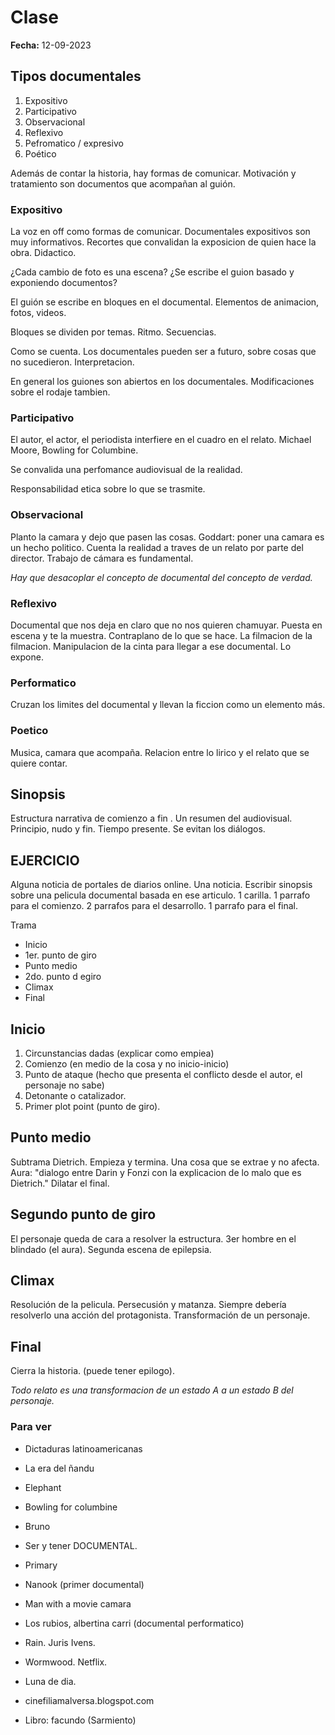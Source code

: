 # Clase

**Fecha:** 12-09-2023

## Tipos documentales

1. Expositivo
2. Participativo
3. Observacional
4. Reflexivo
5. Pefromatico / expresivo
6. Poético

Además de contar la historia, hay formas de comunicar.
Motivación y tratamiento son documentos que acompañan al guión.

### Expositivo
La voz en off como formas de comunicar.
Documentales expositivos son muy informativos.
Recortes que convalidan la exposicion de quien hace la obra.
Didactico.

¿Cada cambio de foto es una escena?
¿Se escribe el guion basado y exponiendo documentos?

El guión se escribe en bloques en el documental.
Elementos de animacion, fotos, videos.

Bloques se dividen por temas. Ritmo. 
Secuencias.

Como se cuenta. Los documentales pueden ser a futuro, sobre cosas que no sucedieron.
Interpretacion.

En general los guiones son abiertos en los documentales.
Modificaciones sobre el rodaje tambien.

### Participativo
El autor, el actor, el periodista interfiere en el cuadro en el relato.
Michael Moore, Bowling for Columbine.

Se convalida una perfomance audiovisual de la realidad.

Responsabilidad etica sobre lo que se trasmite.

### Observacional
Planto la camara y dejo que pasen las cosas.
Goddart: poner una camara es un hecho politico. Cuenta la realidad a traves de un relato por parte del director.
Trabajo de cámara es fundamental.

*Hay que desacoplar el concepto de documental del concepto de verdad.*

### Reflexivo
Documental que nos deja en claro que no nos quieren chamuyar.
Puesta en escena y te la muestra. Contraplano de lo que se hace.
La filmacion de la filmacion.
Manipulacion de la cinta para llegar a ese documental.
Lo expone.

### Performatico
Cruzan los limites del documental y llevan la ficcion como un elemento más.

### Poetico
Musica, camara que acompaña. Relacion entre lo lirico y el relato que se quiere contar.

## Sinopsis
Estructura narrativa de comienzo a fin . 
Un resumen del audiovisual. Principio, nudo y fin.
Tiempo presente. Se evitan los diálogos.

## EJERCICIO
Alguna noticia de portales de diarios online. Una noticia. Escribir sinopsis sobre una pelicula documental basada en ese articulo. 1 carilla.
1 parrafo para el comienzo. 2 parrafos para el desarrollo. 1 parrafo para el final.


Trama 
* Inicio
* 1er. punto de giro
* Punto medio
* 2do. punto d egiro
* Climax
* Final

## Inicio

1. Circunstancias dadas (explicar como empiea)
2. Comienzo (en medio de la cosa y no inicio-inicio)
3. Punto de ataque (hecho que presenta el conflicto desde el autor, el personaje no sabe)
4. Detonante o catalizador.
5. Primer plot point (punto de giro).

## Punto medio
Subtrama Dietrich.
Empieza y termina.
Una cosa que se extrae y no afecta.
Aura: "dialogo entre Darin y Fonzi con la explicacion de lo malo que es Dietrich."
Dilatar el final.

## Segundo punto de giro
El personaje queda de cara a resolver la estructura.
3er hombre en el blindado (el aura).
Segunda escena de epilepsia.

## Climax
Resolución de la pelicula.
Persecusión y matanza.
Siempre debería resolverlo una acción del protagonista.
Transformación de un personaje.

## Final
Cierra la historia. (puede tener epilogo).


*Todo relato es una transformacion de un estado A a un estado B del personaje.*

### Para ver
* Dictaduras latinoamericanas
* La era del ñandu
* Elephant
* Bowling for columbine
* Bruno
* Ser y tener DOCUMENTAL.
* Primary
* Nanook (primer documental)
* Man with a movie camara
* Los rubios, albertina carri (documental performatico)
* Rain. Juris Ivens.
* Wormwood. Netflix.
* Luna de dia.

* cinefiliamalversa.blogspot.com

* Libro: facundo (Sarmiento)